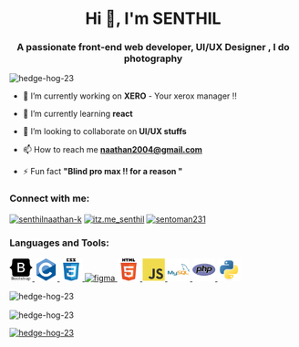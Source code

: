 <h1 align="center">Hi 👋, I'm SENTHIL</h1>
<h3 align="center">A passionate front-end web developer, UI/UX Designer , I do photography</h3>

<p align="left"> <img src="https://komarev.com/ghpvc/?username=hedge-hog-23&label=Profile%20views&color=0e75b6&style=flat" alt="hedge-hog-23" /> </p>

- 🔭 I’m currently working on **XERO** - Your xerox manager !!

- 🌱 I’m currently learning **react**

- 👯 I’m looking to collaborate on **UI/UX stuffs**

- 📫 How to reach me **naathan2004@gmail.com**

- ⚡ Fun fact **"Blind pro max !! for a reason "**

<h3 align="left">Connect with me:</h3>
<p align="left">
<a href="https://codepen.io/senthilnaathan-k" target="blank"><img align="center" src="https://raw.githubusercontent.com/rahuldkjain/github-profile-readme-generator/master/src/images/icons/Social/codepen.svg" alt="senthilnaathan-k" height="30" width="40" /></a>
<a href="https://instagram.com/itz.me_senthil" target="blank"><img align="center" src="https://raw.githubusercontent.com/rahuldkjain/github-profile-readme-generator/master/src/images/icons/Social/instagram.svg" alt="itz.me_senthil" height="30" width="40" /></a>
<a href="https://dribbble.com/sentoman231" target="blank"><img align="center" src="https://raw.githubusercontent.com/rahuldkjain/github-profile-readme-generator/master/src/images/icons/Social/dribbble.svg" alt="sentoman231" height="30" width="40" /></a>
</p>

<h3 align="left">Languages and Tools:</h3>
<p align="left"> <a href="https://getbootstrap.com" target="_blank" rel="noreferrer"> <img src="https://raw.githubusercontent.com/devicons/devicon/master/icons/bootstrap/bootstrap-plain-wordmark.svg" alt="bootstrap" width="40" height="40"/> </a> <a href="https://www.cprogramming.com/" target="_blank" rel="noreferrer"> <img src="https://raw.githubusercontent.com/devicons/devicon/master/icons/c/c-original.svg" alt="c" width="40" height="40"/> </a> <a href="https://www.w3schools.com/css/" target="_blank" rel="noreferrer"> <img src="https://raw.githubusercontent.com/devicons/devicon/master/icons/css3/css3-original-wordmark.svg" alt="css3" width="40" height="40"/> </a> <a href="https://www.figma.com/" target="_blank" rel="noreferrer"> <img src="https://www.vectorlogo.zone/logos/figma/figma-icon.svg" alt="figma" width="40" height="40"/> </a> <a href="https://www.w3.org/html/" target="_blank" rel="noreferrer"> <img src="https://raw.githubusercontent.com/devicons/devicon/master/icons/html5/html5-original-wordmark.svg" alt="html5" width="40" height="40"/> </a> <a href="https://developer.mozilla.org/en-US/docs/Web/JavaScript" target="_blank" rel="noreferrer"> <img src="https://raw.githubusercontent.com/devicons/devicon/master/icons/javascript/javascript-original.svg" alt="javascript" width="40" height="40"/> </a> <a href="https://www.mysql.com/" target="_blank" rel="noreferrer"> <img src="https://raw.githubusercontent.com/devicons/devicon/master/icons/mysql/mysql-original-wordmark.svg" alt="mysql" width="40" height="40"/> </a> <a href="https://www.php.net" target="_blank" rel="noreferrer"> <img src="https://raw.githubusercontent.com/devicons/devicon/master/icons/php/php-original.svg" alt="php" width="40" height="40"/> </a> <a href="https://www.python.org" target="_blank" rel="noreferrer"> <img src="https://raw.githubusercontent.com/devicons/devicon/master/icons/python/python-original.svg" alt="python" width="40" height="40"/> </a> </p>

<p><img align="center" src="https://github-readme-stats.vercel.app/api/top-langs?username=hedge-hog-23&show_icons=true&locale=en&layout=compact" alt="hedge-hog-23" /></p>

<p><img align="center" src="https://github-readme-streak-stats.herokuapp.com/?user=hedge-hog-23&" alt="hedge-hog-23" /></p>

<p align="left"> <a href="https://github.com/ryo-ma/github-profile-trophy"><img src="https://github-profile-trophy.vercel.app/?username=hedge-hog-23" alt="hedge-hog-23" /></a> </p>
